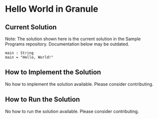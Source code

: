 # Hello World in Granule

## Current Solution

Note: The solution shown here is the current solution in the Sample Programs repository. Documentation below may be outdated.

```Granule
main : String
main = "Hello, World!"
```

## How to Implement the Solution

No how to implement the solution available. Please consider contributing.

## How to Run the Solution

No how to run the solution available. Please consider contributing.